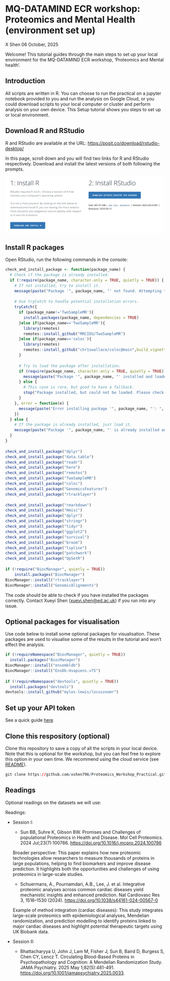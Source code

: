 MQ-DATAMIND ECR workshop: Proteomics and Mental Health (environment set
up)
================
X Shen
06 October, 2025

Welcome! This tutorial guides through the main steps to set up your
local environment for the MQ-DATAMIND ECR workshop, ‘Proteomics and
Mental health’.

## Introduction

All scripts are written in R. You can choose to run the practical on a
jupyter notebook provided to you and run the analysis on Google Cloud,
or you could download scripts to your local computer or cluster and
perform analysis on your own device. This Setup tutorial shows you steps
to set up or local environment.

## Download R and RStudio

R and RStudio are available at the URL:
<https://posit.co/download/rstudio-desktop/>

In this page, scroll down and you will find two links for R and RStudio
respectively. Download and install the latest versions of both following
the prompts.

![alt text](R_installation.png)

## Install R packages

Open RStudio, run the following commands in the console:

``` r
check_and_install_package <- function(package_name) {
  # Check if the package is already installed.
  if (!require(package_name, character.only = TRUE, quietly = TRUE)) {
    # If not installed, try to install it.
    message(paste("Package '", package_name, "' not found. Attempting to install...", sep = ""))
    
    # Use tryCatch to handle potential installation errors.
    tryCatch({
      if (package_name!='TwoSampleMR'){
        install.packages(package_name, dependencies = TRUE)
      }else if(package_name=='TwoSampleMR'){
        library(remotes)
        remotes::install_github("MRCIEU/TwoSampleMR")
      }else if(package_name=='coloc'){
        library(remotes)
        remotes::install_github("chr1swallace/coloc@main",build_vignettes=TRUE)
      }
      
      # Try to load the package after installation.
      if (require(package_name, character.only = TRUE, quietly = TRUE)) {
        message(paste("Package '", package_name, "' installed and loaded successfully.", sep = ""))
      } else {
        # This case is rare, but good to have a fallback.
        stop("Package installed, but could not be loaded. Please check your R environment.")
      }
    }, error = function(e) {
      message(paste("Error installing package '", package_name, "': ", e$message, sep = ""))
    })
  } else {
    # If the package is already installed, just load it.
    message(paste("Package '", package_name, "' is already installed and loaded.", sep = ""))
  }
}

check_and_install_package("dplyr")
check_and_install_package("data.table")
check_and_install_package("readr")
check_and_install_package("here")
check_and_install_package("remotes")
check_and_install_package("TwoSampleMR")
check_and_install_package("coloc")
check_and_install_package("GenomicsFeatures")
check_and_install_package("rtracklayer")

check_and_install_package("rmarkdown")
check_and_install_package("Hmisc")
check_and_install_package("dplyr")
check_and_install_package("stringr")
check_and_install_package("tidyr")
check_and_install_package("ggplot2")
check_and_install_package("survival")
check_and_install_package("broom")
check_and_install_package("lspline")
check_and_install_package("patchwork")
check_and_install_package("UpSetR")

if (!require("BiocManager", quietly = TRUE))
    install.packages("BiocManager")
BiocManager::install("rtracklayer")
BiocManager::install("GenomicAlignments")
```

The code should be able to check if you have installed the packages
correctly. Contact Xueyi Shen (<xueyi.shen@ed.ac.uk>) if you run into
any issue.

## Optional packages for visualisation

Use code below to install some optional packages for visualisation.
These packages are used to visualise some of the results in the tutorial
and won’t effect the analysis.

``` r
if (!requireNamespace("BiocManager", quietly = TRUE))
  install.packages("BiocManager")
BiocManager::install("ensembldb")
BiocManager::install("EnsDb.Hsapiens.v75")

if (!requireNamespace("devtools", quietly = TRUE))
  install.packages("devtools")
devtools::install_github("myles-lewis/locuszoomr")
```

## Set up your API token

See a quick guide
[here](https://github.com/xshen796/Proteomics_Workshop_Practical/blob/main/Session_ii/Setup_APItoken.md)

## Clone this respository (optional)

Clone this repository to save a copy of all the scripts in your local
device. Note that this is optional for the workshop, but you can feel
free to explore this option in your own time. We recommend using the
cloud service (see
[README](https://github.com/xshen796/Proteomics_Workshop_Practical/tree/main)).

``` r
git clone https://github.com/xshen796/Proteomics_Workshop_Practical.git
```

## Readings

Optional readings on the datasets we will use:

Readings:

-   Session I:

    -   Sun BB, Suhre K, Gibson BW. Promises and Challenges of
        populational Proteomics in Health and Disease. Mol Cell
        Proteomics. 2024 Jul;23(7):100786.
        <https://doi.org/10.1016/j.mcpro.2024.100786>

    Broader perspective: This paper explains how new proteomic
    technologies allow researchers to measure thousands of proteins in
    large populations, helping to find biomarkers and improve disease
    prediction. It highlights both the opportunities and challenges of
    using proteomics in large-scale studies.

    -   Schuermans, A., Pournamdari, A.B., Lee, J. et al. Integrative
        proteomic analyses across common cardiac diseases yield
        mechanistic insights and enhanced prediction. Nat Cardiovasc Res
        3, 1516–1530 (2024).
        <https://doi.org/10.1038/s44161-024-00567-0>

    Example of method integration (cardiac diseases): This study
    integrates large-scale proteomics with epidemiological analyses,
    Mendelian randomization, and prediction modelling to identify
    proteins linked to major cardiac diseases and highlight potential
    therapeutic targets using UK Biobank data.

-   Session II:

    -   Bhattacharyya U, John J, Lam M, Fisher J, Sun B, Baird D,
        Burgess S, Chen CY, Lencz T. Circulating Blood-Based Proteins in
        Psychopathology and Cognition: A Mendelian Randomization Study.
        JAMA Psychiatry. 2025 May 1;82(5):481-491.
        <https://doi.org/10.1001/jamapsychiatry.2025.0033>.
